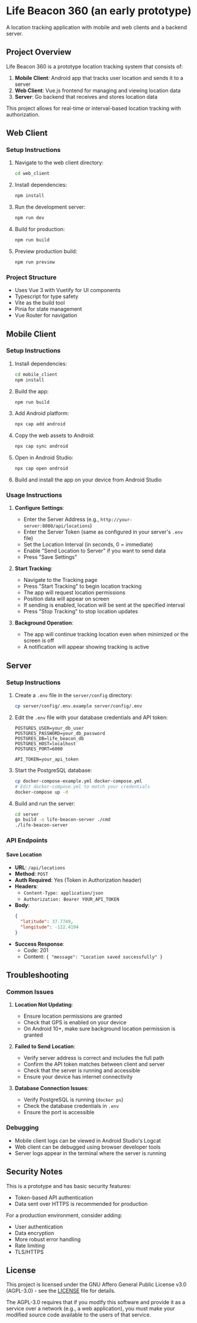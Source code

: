# Life Beacon 360 (an early prototype)

A location tracking application with mobile and web clients and a backend server.

## Project Overview

Life Beacon 360 is a prototype location tracking system that consists of:

1. **Mobile Client**: Android app that tracks user location and sends it to a server
2. **Web Client**: Vue.js frontend for managing and viewing location data
3. **Server**: Go backend that receives and stores location data

This project allows for real-time or interval-based location tracking with authorization.

## Web Client

### Setup Instructions

1. Navigate to the web client directory:

   ```bash
   cd web_client
   ```

2. Install dependencies:

   ```bash
   npm install
   ```

3. Run the development server:

   ```bash
   npm run dev
   ```

4. Build for production:

   ```bash
   npm run build
   ```

5. Preview production build:
   ```bash
   npm run preview
   ```

### Project Structure

- Uses Vue 3 with Vuetify for UI components
- Typescript for type safety
- Vite as the build tool
- Pinia for state management
- Vue Router for navigation

## Mobile Client

### Setup Instructions

1. Install dependencies:

   ```bash
   cd mobile_client
   npm install
   ```

2. Build the app:

   ```bash
   npm run build
   ```

3. Add Android platform:

   ```bash
   npx cap add android
   ```

4. Copy the web assets to Android:

   ```bash
   npx cap sync android
   ```

5. Open in Android Studio:

   ```bash
   npx cap open android
   ```

6. Build and install the app on your device from Android Studio

### Usage Instructions

1. **Configure Settings**:

   - Enter the Server Address (e.g., `http://your-server:8080/api/locations`)
   - Enter the Server Token (same as configured in your server's `.env` file)
   - Set the Location Interval (in seconds, 0 = immediate)
   - Enable "Send Location to Server" if you want to send data
   - Press "Save Settings"

2. **Start Tracking**:

   - Navigate to the Tracking page
   - Press "Start Tracking" to begin location tracking
   - The app will request location permissions
   - Position data will appear on screen
   - If sending is enabled, location will be sent at the specified interval
   - Press "Stop Tracking" to stop location updates

3. **Background Operation**:
   - The app will continue tracking location even when minimized or the screen is off
   - A notification will appear showing tracking is active

## Server

### Setup Instructions

1. Create a `.env` file in the `server/config` directory:

   ```bash
   cp server/config/.env.example server/config/.env
   ```

2. Edit the `.env` file with your database credentials and API token:

   ```
   POSTGRES_USER=your_db_user
   POSTGRES_PASSWORD=your_db_password
   POSTGRES_DB=life_beacon_db
   POSTGRES_HOST=localhost
   POSTGRES_PORT=6000

   API_TOKEN=your_api_token
   ```

3. Start the PostgreSQL database:

   ```bash
   cp docker-compose-example.yml docker-compose.yml
   # Edit docker-compose.yml to match your credentials
   docker-compose up -d
   ```

4. Build and run the server:
   ```bash
   cd server
   go build -o life-beacon-server ./cmd
   ./life-beacon-server
   ```

### API Endpoints

#### Save Location

- **URL**: `/api/locations`
- **Method**: `POST`
- **Auth Required**: Yes (Token in Authorization header)
- **Headers**:
  - `Content-Type: application/json`
  - `Authorization: Bearer YOUR_API_TOKEN`
- **Body**:
  ```json
  {
    "latitude": 37.7749,
    "longitude": -122.4194
  }
  ```
- **Success Response**:
  - Code: 201
  - Content: `{ "message": "Location saved successfully" }`

## Troubleshooting

### Common Issues

1. **Location Not Updating**:

   - Ensure location permissions are granted
   - Check that GPS is enabled on your device
   - On Android 10+, make sure background location permission is granted

2. **Failed to Send Location**:

   - Verify server address is correct and includes the full path
   - Confirm the API token matches between client and server
   - Check that the server is running and accessible
   - Ensure your device has internet connectivity

3. **Database Connection Issues**:
   - Verify PostgreSQL is running (`docker ps`)
   - Check the database credentials in `.env`
   - Ensure the port is accessible

### Debugging

- Mobile client logs can be viewed in Android Studio's Logcat
- Web client can be debugged using browser developer tools
- Server logs appear in the terminal where the server is running

## Security Notes

This is a prototype and has basic security features:

- Token-based API authentication
- Data sent over HTTPS is recommended for production

For a production environment, consider adding:

- User authentication
- Data encryption
- More robust error handling
- Rate limiting
- TLS/HTTPS

## License

This project is licensed under the GNU Affero General Public License v3.0 (AGPL-3.0) - see the [LICENSE](LICENSE) file for details.

The AGPL-3.0 requires that if you modify this software and provide it as a service over a network (e.g., a web application), you must make your modified source code available to the users of that service.
